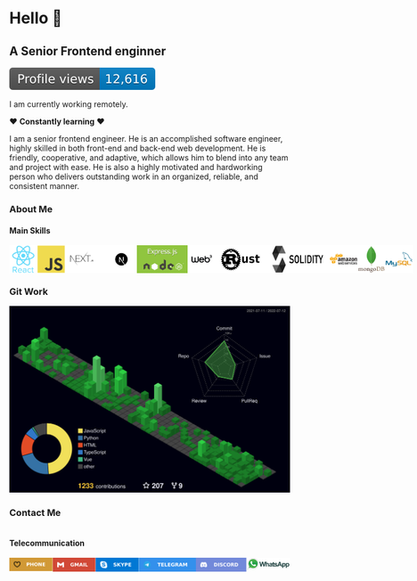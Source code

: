 # Hello 👋
## A Senior Frontend enginner
![profile views](./doc/profileview.svg)

I am currently working remotely.

❤️ **Constantly learning** ❤️

I am a senior frontend engineer.
 He is an accomplished software engineer, highly skilled in both front-end and back-end web development. He is friendly, cooperative, and adaptive, which allows him to blend into any team and project with ease. He is also a highly motivated and hardworking person who delivers outstanding work in an organized, reliable, and consistent manner.

### About Me
#### Main Skills
<div style='display: flex; '>
<img src='./doc/react.svg' width='50'>
<img src='./doc/js.svg' width='50'>
<img src='./doc/next.png' height='50'>
 <img src='./doc/express.png' height='50'>
<img src='./doc/web3.webp' width='50'>
<img src='./doc/rust.png' width='90'>
<img src='./doc/solidity.png' width='115'>
<img src='./doc/aws.svg' width='50'>
<img src='./doc/mongodb.svg' width='50'>
<img src='./doc/mysql.svg' width='50'>
</div>


### Git Work
![Review](./doc/review.svg)

### Contact Me
<!-- #### Social Link -->
<div style='display: flex; '>
<!-- <a href='https://www.linkedin.com/in/andrey-brooks-8aa28625b/' target='_blank' width='100'>
<img src='./doc/linkedin.png' width='90' title='+12096833894'>
</a> -->
<!-- <img src='./doc/twitter.png' width='100' title='+12096833894'> -->
</div>

#### Telecommunication
<div style='display: flex; '>
<a href='mailto:+12096833894' target='_blank' width='100'>
<img src='./doc/phone.svg' width='100' title='+12096833894'>
</a>
<a href='mailto:memok.gmd@gmail.com' target='_blank' width='100'>
<img src='./doc/mail.svg' width='100' title='memok.gmd@gmail.com'>
</a>
<a href='https://join.skype.com/invite/NffEWcmhlBAM' target='_blank' width='100'>
<img src='./doc/skype.svg' width='100' title='live:.cid.fd8ced07bdabb2c3'>
</a>
<a href='https://t.me/super_125' target='_blank' width='100'>
<img src='./doc/telegram.svg' width='132' title='super_125'>
</a>
<a href='https://discordapp.com/users/Super_#7916' target='_blank' width='100'>
<img src='./doc/discord.svg' width='118' title='Super_#7916'>
</a>
<a href='https://wa.me/12098134202' target='_blank' width='100'>
<img src='./doc/whatsapp.png' width='100' title='+12098134202'>
</a>
</div>

